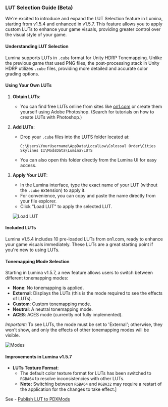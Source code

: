 ### LUT Selection Guide (Beta)

We're excited to introduce and expand the LUT Selection feature in Lumina, starting from v1.5.4 and enhanced in v1.5.7. This feature allows you to apply custom LUTs to enhance your game visuals, providing greater control over the visual style of your game.

#### Understanding LUT Selection

Lumina supports LUTs in `.cube` format for Unity HDRP Tonemapping. Unlike the previous game that used PNG files, the post-processing stack in Unity HDRP utilizes `.cube` files, providing more detailed and accurate color grading options.

#### Using Your Own LUTs

1. **Obtain LUTs**: 
   - You can find free LUTs online from sites like [on1.com](https://www.on1.com/) or create them yourself using Adobe Photoshop. (Search for tutorials on how to create LUTs with Photoshop.)

2. **Add LUTs**: 
   - Drop your `.cube` files into the LUTS folder located at:
     ```
     C:\Users\YourUsername\AppData\LocalLow\Colossal Order\Cities Skylines II\ModsData\Lumina\LUTS
     ```
   - You can also open this folder directly from the Lumina UI for easy access.

3. **Apply Your LUT**:
   - In the Lumina interface, type the exact name of your LUT (without the `.cube` extension) to apply it.
   - For convenience, you can copy and paste the name directly from your file explorer.
   - Click "Load LUT" to apply the selected LUT.

   ![Load LUT](https://i.imgur.com/yJ8X9ff.png)

#### Included LUTs

Lumina v1.5.4 includes 10 pre-loaded LUTs from on1.com, ready to enhance your game visuals immediately. These LUTs are a great starting point if you're new to using LUTs.

#### Tonemapping Mode Selection

Starting in Lumina v1.5.7, a new feature allows users to switch between different tonemapping modes:

- **None**: No tonemapping is applied.
- **External**: Displays the LUTs (this is the mode required to see the effects of LUTs).
- **Custom**: Custom tonemapping mode.
- **Neutral**: A neutral tonemapping mode.
- **ACES**: ACES mode (currently not fully implemented).

*Important:* To see LUTs, the mode must be set to 'External'; otherwise, they won't show, and only the effects of other tonemapping modes will be visible.

![Modes](https://i.imgur.com/ww1V5oo.png)

#### Improvements in Lumina v1.5.7

- **LUTs Texture Format**:
  - The default color texture format for LUTs has been switched to `RGBA64` to resolve inconsistencies with other LUTs.
  - **Note:** Switching between `RGBA64` and `RGBA32` may require a restart of the application for the changes to take effect.]

See - [Publish LUT to PDXMods](https://github.com/NyokoDev/LuminaCS2/blob/master/Documentation/PublishLUTToPdxMods.md)